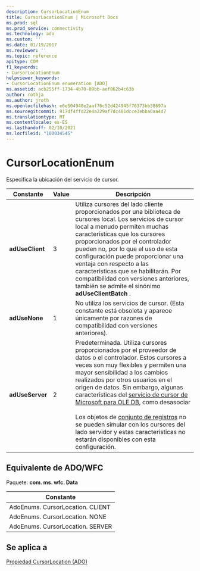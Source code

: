 ```yaml
---
description: CursorLocationEnum
title: CursorLocationEnum | Microsoft Docs
ms.prod: sql
ms.prod_service: connectivity
ms.technology: ado
ms.custom: ''
ms.date: 01/19/2017
ms.reviewer: ''
ms.topic: reference
apitype: COM
f1_keywords:
- CursorLocationEnum
helpviewer_keywords:
- CursorLocationEnum enumeration [ADO]
ms.assetid: acb255ff-1734-4b70-89bb-aef862b4c63b
author: rothja
ms.author: jroth
ms.openlocfilehash: e6e504948e2aaf76c52d424945f76373bb38697a
ms.sourcegitcommit: 917df4ffd22e4a229af7dc481dcce3ebba0aa4d7
ms.translationtype: MT
ms.contentlocale: es-ES
ms.lasthandoff: 02/10/2021
ms.locfileid: "100034545"
---
```

# <a name="cursorlocationenum"></a>CursorLocationEnum
Especifica la ubicación del servicio de cursor.  
  
|Constante|Value|Descripción|  
|--------------|-----------|-----------------|  
|**adUseClient**|3|Utiliza cursores del lado cliente proporcionados por una biblioteca de cursores local. Los servicios de cursor local a menudo permiten muchas características que los cursores proporcionados por el controlador pueden no, por lo que el uso de esta configuración puede proporcionar una ventaja con respecto a las características que se habilitarán. Por compatibilidad con versiones anteriores, también se admite el sinónimo **adUseClientBatch** .|  
|**adUseNone**|1|No utiliza los servicios de cursor. (Esta constante está obsoleta y aparece únicamente por razones de compatibilidad con versiones anteriores).|  
|**adUseServer**|2|Predeterminada. Utiliza cursores proporcionados por el proveedor de datos o el controlador. Estos cursores a veces son muy flexibles y permiten una mayor sensibilidad a los cambios realizados por otros usuarios en el origen de datos. Sin embargo, algunas características del [servicio de cursor de Microsoft para OLE DB](../../guide/data/the-microsoft-cursor-service-for-ole-db.md), como desasociar<br /><br /> Los objetos de [conjunto de registros](./recordset-object-ado.md) no se pueden simular con los cursores del lado servidor y estas características no estarán disponibles con esta configuración.|  
  
## <a name="adowfc-equivalent"></a>Equivalente de ADO/WFC  
 Paquete: **com. ms. wfc. Data**  
  
|Constante|  
|--------------|  
|AdoEnums. CursorLocation. CLIENT|  
|AdoEnums. CursorLocation. NONE|  
|AdoEnums. CursorLocation. SERVER|  
  
## <a name="applies-to"></a>Se aplica a  
 [Propiedad CursorLocation (ADO)](./cursorlocation-property-ado.md)